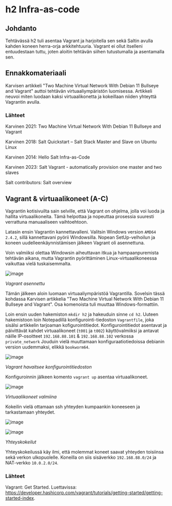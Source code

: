 # h2 Infra-as-code

## Johdanto

Tehtävässä h2 tuli asentaa Vagrant ja harjoitella sen sekä Saltin avulla kahden koneen herra-orja arkkitehtuuria. Vagrant ei ollut itselleni entuudestaan tuttu, joten aloitin tehtävän siihen tutustumalla ja asentamalla sen.

## Ennakkomateriaali

Karvisen artikkeli "Two Machine Virtual Network With Debian 11 Bullseye and Vagrant" auttoi tehtävän virtuaaliympäristön luomisessa. Artikkeli neuvoi miten luodaan kaksi virtuaalikonetta ja kokeillaan niiden yhteyttä Vagrantin avulla.

### Lähteet

Karvinen 2021: Two Machine Virtual Network With Debian 11 Bullseye and Vagrant

Karvinen 2018: Salt Quickstart – Salt Stack Master and Slave on Ubuntu Linux

Karvinen 2014: Hello Salt Infra-as-Code

Karvinen 2023: Salt Vagrant - automatically provision one master and two slaves

Salt contributors: Salt overview

## Vagrant & virtuaalikoneet (A-C)

Vagrantin kotisivuilta sain selville, että Vagrant on ohjelma, jolla voi luoda ja hallita virtuaalikoneita. Tämä helpottaa ja nopeuttaa prosessia suuresti verrattuna manuaaliseen vaihtoehtoon. 

Latasin ensin Vagrantin kannettavalleni. Valitsin Windows version `AMD64 2.4.2`, sillä kannettavani pyörii Windowsilla. Nopean SetUp-velhoilun ja koneen uudelleenkäynnistämisen jälkeen Vagrant oli asennettuna. 

Voin valmiiksi olettaa Windowsin aiheuttavan itkua ja hampaanpuremista tehtävän aikana, mutta Vagrantin pyörittäminen Linux-virtuaalikoneessa vaikuttaa vielä tuskaisemmalta.

![image](https://github.com/user-attachments/assets/fea407a8-5821-4e74-b70c-d5b9643ff882)

_Vagrant asennettu_

Tämän jälkeen aloin luomaan virtuaaliympäristöä Vagrantilla. Sovelsin tässä kohdassa Karvisen artikkelia "Two Machine Virtual Network With Debian 11 Bullseye and Vagrant". Osa komenoista tuli muuttaa Windows-formattiin.

Loin ensin uuden hakemiston `mkdir h2` ja hakeuduin sinne `cd h2`. Uuteen hakemistoon loin Notepadillä konfigurointi-tiedoston `Vagrantfile`, joka sisälsi artikkelin tarjoaman kofigurointitiedot. Konfigurointitiedot asentavat ja päivittävät kahdet virtuaalikoneet (`t001` ja `t002`) käyttövalmiiksi ja antavat näille IP-osoitteet `192.168.88.101` & `192.168.88.102` verkossa `private_network` Jouduin vielä muuttamaan konfiguraatiotiedoissa debianin version uudemmaksi, elikkä `bookworm64`.

![image](https://github.com/user-attachments/assets/7fc3c1a7-3b9e-4c66-a023-c78c3d93b89b)

_Vagrant havaitsee konfigurointitiedoston_

Konfiguroinnin jälkeen komento `vagrant up` asentaa virtuaalikoneet.

![image](https://github.com/user-attachments/assets/dc2af9a9-e88f-4ebe-81de-a19fd904c116)

_Virtuaalikoneet valmiina_

Kokeilin vielä ottamaan ssh yhteyden kumpaankin koneeseen ja tarkastamaan yhteydet.

![image](https://github.com/user-attachments/assets/411859b9-8dd7-4d28-842b-823d66a1f102)

![image](https://github.com/user-attachments/assets/003939e0-5aa2-4a1f-b324-a6fa7904be7b)

_Yhteyskokeilut_

Yhteyskokeilussä käy ilmi, että molemmat koneet saavat yhteyden toisiinsa sekä verkon ulkopuolelle. Koneilla on siis sisäverkko `192.168.88.0/24` ja NAT-verkko `10.0.2.0/24`.

### Lähteet

Vagrant: Get Started. Luettavissa: https://developer.hashicorp.com/vagrant/tutorials/getting-started/getting-started-index.
